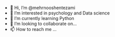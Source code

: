 - 👋 Hi, I’m @mehrnooshentezami
- 👀 I’m interested in psychology and Data science
- 🌱 I’m currently learning Python
- 💞️ I’m looking to collaborate on...
- 📫 How to reach me ...

<!---
mehrnooshentezami/mehrnooshentezami is a ✨ special ✨ repository because its `README.md` (this file) appears on your GitHub profile.
You can click the Preview link to take a look at your changes.
--->
